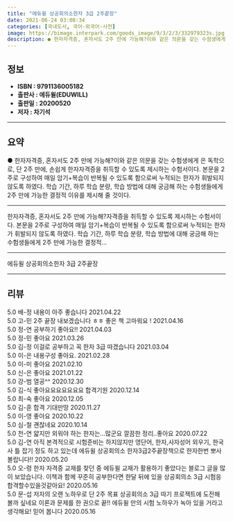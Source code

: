 ```yaml
---
title: "에듀윌 상공회의소한자 3급 2주끝장"
date: 2021-06-24 03:08:34
categories: [국내도서, 국어-외국어-사전]
image: https://bimage.interpark.com/goods_image/9/3/2/3/332979323s.jpg
description: ● 한자자격증, 혼자서도 2주 만에 가능해?이와 같은 의문을 갖는 수험생에게 은 독학으로, 단 2주 만에, 손쉽게 한자자격증을 취득할 수 있도록 제시하는 수험서이다. 본문을 2주로 구성하여 매일 암기+복습이 반복될 수 있도록 함으로써 누적되는 한자가 휘발되지 않도록 하였다. 학습 기간
---
```


## **정보**

- **ISBN : 9791136005182**
- **출판사 : 에듀윌(EDUWILL)**
- **출판일 : 20200520**
- **저자 : 차기석**

------



## **요약**

●  한자자격증, 혼자서도 2주 만에 가능해?이와 같은 의문을 갖는 수험생에게 은 독학으로, 단 2주 만에, 손쉽게 한자자격증을 취득할 수 있도록 제시하는 수험서이다. 본문을 2주로 구성하여 매일 암기+복습이 반복될 수 있도록 함으로써 누적되는 한자가 휘발되지 않도록 하였다. 학습 기간, 하루 학습 분량, 학습 방법에 대해 궁금해 하는 수험생들에게 2주 만에 가능한 결정적 이유를 제시해 줄 것이다.

------

한자자격증, 혼자서도 2주 만에 가능해?자격증을 취득할 수 있도록 제시하는 수험서이다. 본문을 2주로 구성하여 매일 암기+복습이 반복될 수 있도록 함으로써 누적되는 한자가 휘발되지 않도록 하였다. 학습 기간, 하루 학습 분량, 학습 방법에 대해 궁금해 하는 수험생들에게 2주 만에 가능한 결정적... 

------


에듀윌 상공회의소한자 3급 2주끝장 

------


## **리뷰** 

5.0 배-정 내용이 아주 좋습니다 2021.04.22 <br/>5.0 고-민 2주 끝장 내보겠습니다 ㅎㅎ 좋은 책 고마워요 ! 2021.04.16 <br/>5.0 정-연 공부하기 좋아요!! 2021.04.03 <br/>5.0 정-민 좋아요 2021.03.26 <br/>5.0 김-정 이걸로 공부하고 꼭 한자 3급 따겠습니다 2021.03.04 <br/>5.0 이-은 내용구성 좋아요. 2021.02.28 <br/>5.0 이-미 좋아요 2021.02.10 <br/>5.0 신-은 좋아요 2021.01.22 <br/>5.0 강-범 열공^^ 2020.12.30 <br/>5.0 김-식 좋아요요요요요요요 합격기원 2020.12.14 <br/>5.0 최-숙 좋아요 2020.12.05 <br/>5.0 김-훈 합격 기대만땅 2020.11.27 <br/>5.0 이-영 좋아요 2020.10.22 <br/>5.0 심-철 괜찮네요 2020.10.14 <br/>5.0 천-연 얇지만 외워야 하는 한자는...많군요
깔끔한 정리..좋아요 2020.07.22 <br/>5.0 김-연 
아직 본격적으로 시험준비는 하지않지만 영단어, 한자,사자성어 외우기, 한국사 틀 잡기 정도 하고 있는데 에듀윌 상공회의소 한자3급2주끝장책으로 한자한번 뽀사볼랍니다!! 2020.05.20 <br/>5.0 오-령 한자 자격증 교재를 찾던 중 에듀윌 교재가 활용하기 좋았다는 블로그 글을 많이 보았습니다. 이책과 함께 꾸준히 공부한다면 한달 뒤에 있을 상공회의소 3급 시험응 합격할수있을것같아요! 2020.05.16 <br/>5.0 문-섭 저자의 오랜 노하우로 단 2주 목표 상공회의소 3급 따기 프로젝트에 도전해 볼까 싶네요 이론과 문제를 한 권으로 끝!! 에듀윌 만의 시험 노하우가 녹아 있을 거라고 생각해요! 믿어 봅니다 2020.05.16 <br/>